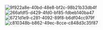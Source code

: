 ![9f922a8e-40bd-48e8-bf2c-98b21b33db4f](https://github.com/riadi-1/Atelier5ProductFlutter/assets/130598901/7a24bd4a-5f9a-4f5b-bd9c-b8997e0c2963)
![266afdf5-d429-4fd0-bf85-fdbeb140ba47](https://github.com/riadi-1/Atelier5ProductFlutter/assets/130598901/bc8925e9-44e1-46e9-af21-8e46a170b40e)
![6721d1e9-c281-4092-89f8-b6df04cc979f](https://github.com/riadi-1/Atelier5ProductFlutter/assets/130598901/a975a528-6e13-4445-a9d3-1061aa294708)
![c810348b-b862-49ec-8cce-c848d3c35f87](https://github.com/riadi-1/Atelier5ProductFlutter/assets/130598901/d86227d4-4c33-495e-a230-efe6f70155c0)
